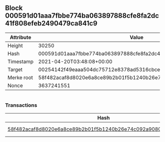 ## Block 000591d01aaa7fbbe774ba063897888cfe8fa2dc41f808efeb2490479ca841c9

Attribute | Value
--- | ---
Height | 30250
Hash | 000591d01aaa7fbbe774ba063897888cfe8fa2dc41f808efeb2490479ca841c9
Timestamp | 2021-04-20T03:48:08+00:00
Target | 00254142f49eaaa504dc75712e8378ad5316cbcead634704b3734b6271167cc4
Merke root | 58f482acaf8d8020e6a8ce89b2b01f5b1240b26e74c092a9080a691ee4fc8b55
Nonce | 3637241551

```

```

### Transactions

Hash | Amount
--- | ---
[58f482acaf8d8020e6a8ce89b2b01f5b1240b26e74c092a9080a691ee4fc8b55](58f482acaf8d8020e6a8ce89b2b01f5b1240b26e74c092a9080a691ee4fc8b55.md) | 10.00000000 SKEPTI 

